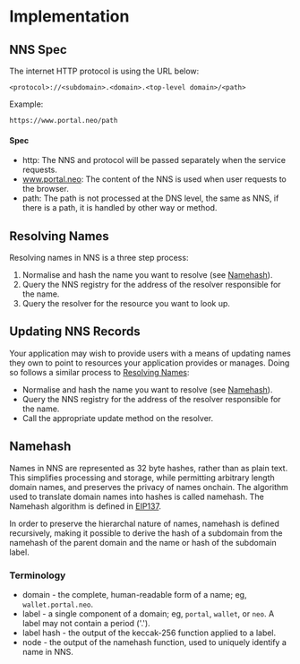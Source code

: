 # Implementation

## NNS Spec

The internet HTTP protocol is using the URL below:

```
<protocol>://<subdomain>.<domain>.<top-level domain>/<path>
```

Example:
```
https://www.portal.neo/path
```

#### Spec
- http: The NNS and protocol will be passed separately when the service requests.
- www.portal.neo: The content of the NNS is used when user requests to the browser.
- path: The path is not processed at the DNS level, the same as NNS, if there is a path, it is handled by other way or method.

## Resolving Names
Resolving names in NNS is a three step process:
1. Normalise and hash the name you want to resolve (see [Namehash](#namehash)).
2. Query the NNS registry for the address of the resolver responsible for the name.
3. Query the resolver for the resource you want to look up.

## Updating NNS Records
Your application may wish to provide users with a means of updating names they own to point to resources your application provides or manages. Doing so follows a similar process to [Resolving Names](#resolving-names):

- Normalise and hash the name you want to resolve (see [Namehash](#namehash)).
- Query the NNS registry for the address of the resolver responsible for the name.
- Call the appropriate update method on the resolver.

## Namehash
Names in NNS are represented as 32 byte hashes, rather than as plain text. This simplifies processing and storage, while permitting arbitrary length domain names, and preserves the privacy of names onchain. The algorithm used to translate domain names into hashes is called namehash. The Namehash algorithm is defined in [EIP137](https://github.com/ethereum/EIPs/blob/master/EIPS/eip-137.md).

In order to preserve the hierarchal nature of names, namehash is defined recursively, making it possible to derive the hash of a subdomain from the namehash of the parent domain and the name or hash of the subdomain label.

### Terminology
- domain - the complete, human-readable form of a name; eg, `wallet.portal.neo`.
- label - a single component of a domain; eg, `portal`, `wallet`, or `neo`. A label may not contain a period ('.').
- label hash - the output of the keccak-256 function applied to a label.
- node - the output of the namehash function, used to uniquely identify a name in NNS.
